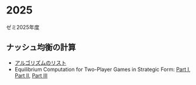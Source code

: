 # 2025
ゼミ2025年度

## ナッシュ均衡の計算
* [アルゴリズムのリスト](https://github.com/OyamaZemi/algorithms/tree/master/nash_equilibrium)
* Equilibrium Computation for Two-Player Games in Strategic Form:
  [Part I](https://www.oyama.e.u-tokyo.ac.jp/theory16/vonStengel07_1.pdf),
  [Part II](https://www.oyama.e.u-tokyo.ac.jp/theory16/vonStengel07_2.pdf),
  [Part III](https://www.oyama.e.u-tokyo.ac.jp/theory16/vonStengel07_3.pdf)
